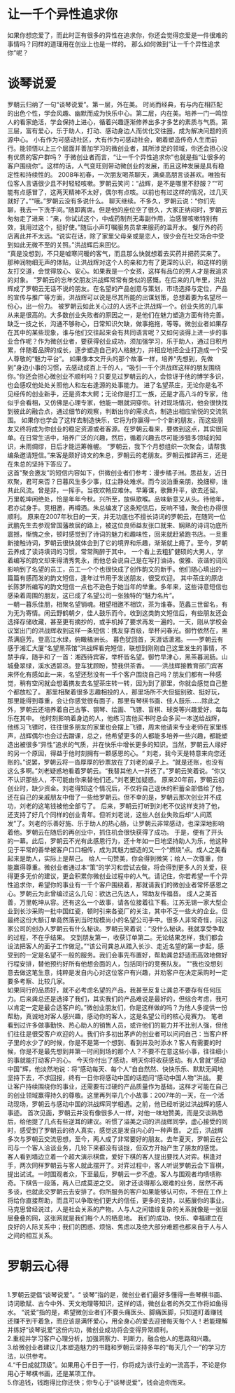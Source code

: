
# 让一千个异性追求你

如果你想恋爱了，而此时正有很多的异性在追求你，你还会觉得恋爱是一件很难的事情吗？同样的道理用在创业上也是一样的。
那么如何做到“让一千个异性追求你”呢？
<br/>

# 谈琴说爱 

罗朝云归纳了一句“谈琴说爱”。第一层，外在美。
时尚而经典，有与内在相匹配的出色个性，学会风趣、幽默而成为快乐中心。第二层，内在美。培养一门一鸣惊人的看家绝活，学会保持上进心，循着兴趣逐渐修养出多才多艺的素质与气质。第三层，富有爱心，乐于助人，打动、感动身边人而优化交往圈，成为解决问题的资源中心。
小有作为可感动社区，大有作为可感动社会，朝着塑造传奇人生而前行。能领悟以上三个层面并善加学习的微创业者，其所涉足的领域，你还会担心没有优质的客户群吗？
于微创业者而言，“让一千个异性追求你”也就是指“让很多的客户围绕你”。这样的话，人气变旺则带动微创业的发展，而且这种发展是具有稳定性和持续性的。
2008年初春，一次朋友喝茶聊天，满桌高朋言谈甚欢。唯独有位客人言语很少且不时轻轻咳嗽。罗朝云笑问：“战辉，是不是哪里不舒服？”“可能有点感冒了，这两天精神不太好，偶尔有点咳。以前也有过这样的情况，过几天就好了。”“哦。”罗朝云没有多说什么。
聊天继续。不多久，罗朝云说：“你们先聊，我去一下洗手间。”随即离席。但是他的座位空了很久，大家正纳闷时，罗朝云匆匆走了进来：“来，你试试这个，中成药制剂无毒副作用，治感冒咳嗽特别有效，我用过这个，挺好使。”随后小声叮嘱服务员拿来服药的温开水。
餐厅外的药店离此并不太远。“说实在话，除了家里父母亲或是恋人，很少会在社交场合中受到如此无微不至的关照。”洪战辉后来回忆。
<br/>
“真是没想到，不只是嘘寒问暖的客气，而且那么快就想着去买药并把药买来了。那种润物细无声的体贴，让洪战辉对这个人的亲和力有了更深的认识，和这样的朋友打交道，会觉得放心、安心。如果我是一个女孩，这样有品位的男人才是我追求的对象。
”罗朝云的忘年交朋友洪战辉常常有类似的感慨。在后来的几年里，洪战辉成了罗朝云无话不说的朋友。在名望的产品创意与策划，市场选择与定位，产品的宣传与推广等方面，洪战辉可以说是尽其所能的出谋划策，总想着要为名望尽一份心，出一份力。
被罗朝云如此关心过的人远不止洪战辉一个。创业失败的几率从来是很高的。大多数创业失败者的原因之一，是他们在魅力塑造方面有待完善。
<br/>
缺乏一技之长，沟通不够称心，日常知识欠缺，做事拖拖，等等。微创业者如果存在其中的某些现象，谁与他们交往起来会有共同语言呢？又如何谈得上进一步的事业合作呢？作为微创业者，要获得创业成功，须加强学习，乐于助人，通过日积月累，伴随着品牌的成长，逐步塑造自己的人格魅力，并相应地把企业打造成一个受人尊敬的“魅力平台”。
如果像本文开头的那个故事一样，培养“先想到，先做到”身边小事的习惯，去感动成百上千的人，“吸引一千个洪战辉这样的朋友围绕你。”你还会担心微创业不顺利吗？只要见过罗朝云的人，会惊讶于他的博学多识，也会感叹他处处关照他人和左右逢源的处事能力。
进了名望茶庄，无论你是名不见经传的创业新手，还是资本大鳄；无论你是打工一族，还是才高八斗的专家，他似乎会看相，又仿佛是心理专家，他能一眼就洞穿你。针对现场情况，他会很快找到彼此的融合点，通过细节的观察，判断出你的需求点，制造出相应愉悦的交流氛围。
如果你也学会了这样去制造快乐，它将为你赢得一个个新的朋友，而这些朋友又终将成为你创业的稳定资源或者客源。在罗朝云看来，要做到这点，其实很简单。在日常生活中，培养广泛的兴趣，然后，循着兴趣去尽可能涉猎多领域的知识，未雨绸缪，日后才能运筹帷幄。
“罗朝云，我下个月想组织一次聚会，请帮我编条邀请短信。”来客是颇好诗文的朱总，罗朝云的老朋友。罗朝云推辞再三，还是在朱总的坚持下答应了。
<br/>
这首“聚会邀友”的短信内容如下，供微创业者们参考：漫步橘子洲。思益友，近日欢聚，君可来否？日暮风生多少事，红尘静处难求。而今淡泊重亲朋，挽细柳，谁共此风流。曾是非，一挥手。当夜欢畅应难休。早筹谋，歌舞升平，欲去还留。
万里乾坤闲绝处，恰是年年今秋。兴所至，放纵歌喉。品味新意又从头。待他年，君亦试身手。竞相邀，再樽酒。朱总编发了这条短信后，反响不错，聚会也办得很顺利。
原来在2007年秋日的一天，并无功底也不擅长诗词的罗朝云，在随同一位武鹏先生去参观曾国藩故居的路上，被这位良师益友张口就来、娴熟的诗词功底所震撼，惭愧之余，顿时感觉到了诗词的魅力和趣味性，回来就赶紧跑书店。一旦重新接触诗词，罗朝云很快就体会到了它的境界和乐趣，渐渐就上瘾了。至今，罗朝云养成了读诗填词的习惯，常常陶醉于其中。
一个看上去粗犷健硕的大男人，学着编写的韵文却来得清秀隽永，而他总会说自己是在写打油诗。俊雅、诙谐的词风影响到了名望的员工，员工一个个也很快成了创作韵文的新手。他们随心填出的一篇篇有感而发的韵文短信，逢年过节用于发送朋友，很受欢迎。
其中茶庄的原店长陈梦所编写的韵文短信一点也不逊色于她当年的举重。多年来，这些诗意短信也感染着周围的朋友，这已成了名望公司一张独特的“魅力名片”。
<br/>
一朝一暮乐佳朋，相聚名望销魂。相望相邀不相饮，茶为谁春。范蠡三世留名，有为无为寄情。闲云野鹤朝夕，佳人鼓乐而今。收到这类韵文短信后，有些朋友还会选择存储收藏，甚至更有摘抄的，或手机掉了要求再发一遍的。一天，刚从学校会议室出门的洪战辉收到这样一条短信：携友穿百级，举杯问春光。御竹依然在，黑茶满庭芳。登高江水绿，俯瞰橘洲长。
暮色犹回首，天涯话潇湘。——罗朝云有感于湘汇大厦“名望黑茶馆”洪战辉看完短信，联想到刚刚自己这里发生的事情，不禁手痒，随手和了一首：湘西待宾客，举杯皆名望。御竹早津心，黑茶暮润肠。山城叠翠绿，溪水透碧凉。登车犹顾盼，赞我供茶香。
——洪战辉接教育部门宾客来怀化有感如此一来，名望还愁没有一千个客户围绕自己吗？朋友们都有一种感觉，稍有空闲就会想着携友去名望茶庄转一转，因为到了那里，你就会感觉自己整个都放松了。
那里相聚着很多志趣相投的人，那里场所不大但挺别致、挺好玩，那里能得到尊重，会让你感觉很有面子，那里有琴棋书画、佳人鼓乐……除此之外，罗朝云还培养着自己古筝、钢琴、绘画、飞镖、盲棋、球类等兴趣爱好，每每乐在其中。
他时刻影响着身边的人，他练习吉他买书时总会多买一本送给战辉，他练习飞镖时，往往很多朋友的家里也会摆上飞镖，周末他请来专业老师在家里练声，战辉偶尔也会过去蹭课，总之，他希望更多的人都能多培养一些兴趣，都能塑造出被很多“异性”追求的气质，并在快乐中增长更多的知识。当然，罗朝云人缘好的另一个原因，得益于他时刻拥有一颗感恩的心。“
刘老，我今天是特意来向您还账的。”说罢，罗朝云将一沓厚厚的钞票放在了刘老的桌子上。“就是还账，也没有这么多啊。”刘老疑惑地看着罗朝云。“我替其他人一并还了。”罗朝云笑着说。“你又不认识那些人，不可能由你来替他们还。”刘老更加疑惑。
原来20年前，罗朝云初创业时，缺少资金。刘老得知这个情况后，不仅将自己退休的积蓄全部借给了他，还在自己的亲戚朋友中借了一些给罗朝云。但不幸的是，罗朝云那次创业并不成功，刘老的这笔钱被他全部亏了。
后来，罗朝云打听到刘老不仅这样支持了他，还支持了好几个同样的创业青年。但听刘老说，这些人创业失败后却“人间蒸发”了。刘老的乐善好施、乐于助人的热心肠，让罗朝云非常感动，也深深地影响着他。罗朝云在随后的再创业中，抓住机会很快获得了成功。
于是，便有了开头的一幕。此后，罗朝云不光有此感恩行为，还十年如一日地坚持助人为乐，他这种见于平常的善举被客户口口相传，成为其魅力塑造的又一个“燃烧”点。成人之美看起来是助人，实际上是帮己。
给人一句赞美，你会得到微笑；给人一次尊重，你能赢得尊重。微创业者通过本“策”的学习和尝试去做，将会得到更多人的关爱，获得更多无价的建议，更会积累你微创业过程中的人气。请记住，你若希望一千个异性追求你，希望你的事业有一千个客户围绕着，那就请我们的微创业者常怀感恩之心。罗朝云为此曾编过这么几句：欲达己先达人，常助友传福音。
成人之美首善，万里乾坤从容。还有这么一个故事，请各位接着往下看。江苏无锡一家大型企业到长沙采购一批中国红瓷，顿时引来各瓷厂的关注，其中不乏一些大的企业。但最终这份大额订单竟然落到当时规模尚小的名望公司手中。很多人非常奇怪，问这家公司的创办人罗朝云有什么秘诀。罗朝云笑着说：“没什么秘诀。我就享受争取的过程，不在乎结果。
交到朋友第一，收获订单第二。无论结果怎样，我们都会设法把客人的面子工作做足。”“该公司龚总从踏入长沙、走近名望的第一步起，感受到的一定是名望不一般的服务。我们会事先布置好，帮助龚总舒适而高效地做好行程安排，替他预约好所有他想会面的人，包括同行的竞赛队友。
”“我也没想刻意去做这笔生意，纯粹是发自内心对这位客户有兴趣，并劝客户在决定采购时一定要多考察、比较几家。
<br/>
如果同行的品质好，就不必考虑名望的产品，我甚至反复让龚总不要存有任何压力。后来龚总还是选择了我们，其实我们的产品难说是最好的，但综合考虑，我可以肯定一定是最合适客户的。”微创业朋友们，你是这样做的吗？为他人多提供一份帮助，真诚地对客人感兴趣，感动你的客人，这是名望公司的核心竞赛力。
笔者看到过许多做事勤快、热心助人的销售人员，或许他们的能力并不比别人强，但他们往往是很受客户欢迎的人。我们许多初出茅庐的创业者可以问问自己：当客户杯子里的水少了的时候，你是不是第一个想到、看到并及时添水？客人有需要的时候，你是不是最先想到并第一时间到场的那个人？不要不在意这些小事，往往细小的事就能打动客户的心。
今天你付出了感动，明天你将收获感动。有人曾就“感动中国”辉，他淡然地说：将“感动每天、每个人”自自然然、快快乐乐、默默无闻地坚持下去，不求回报，终有一日你将感动中国的话题问“感动中国人物”洪战。
要让客户持续围绕你的事业，还需要有过硬的产品质量作为基础，这样才可能在自己的创业领域赢得持久的尊敬。这里再列举几个小故事：2007年的一天，在一个活动现场，罗朝云与感动中国的洪战辉同学相遇。之前，他已经听说过洪战辉的感人事迹。
首次见面，罗朝云并没有像很多人一样，对他一味地赞美，而是交谈熟悉后，给他提了几点有些逆耳的建议。听惯了溢美之词的洪战辉同学，虚心接受的同时，感受到了罗朝云的待人真实，感觉这是发自内心的一种声音。
之后，洪战辉多次与罗朝云交流思想，至今，两人成了非常要好的朋友。去年夏天，罗朝云在公司与一个客人洽谈业务，几轮下来都没有谈拢，但双方开始产生了朋友的感觉。
客人看到墙边立着一个超大演示棋盘，爱好下棋的客人提出要找人对弈。棋逢对手，两次同样罗朝云与客人就此摆开了。对弈过程中，客人听说罗朝云会下盲棋，提出试试。一时围观者众，下至最后，罗朝云一步不虚。客人与围观者均啧啧称奇。下棋告一段落，两人已成莫逆之交。
刚才还谈得那么艰难的业务，居然不再多谈，也就此交罗朝云去安排了。你所服务的客户如果能够认可你，不但在工作上将给你直接帮助，而且可以争取他们更大的信任，更多的支持，以拓展你的事业。马克思曾经说过，人是社会关系的产物。人与人之间错综复杂的关系就像是一张层层叠叠的网，这张网就是我们每个人的栖息地。
我们的成功、快乐、幸福建立在良好的人际关系中；我们的困惑、烦恼、焦虑以及绝大部分难题也都来自于人与人之间的相互关系。

# 罗朝云心得

<br/>
1.罗朝云提倡“谈琴说爱”。“
谈琴”指的是，微创业者们最好多懂得一些琴棋书画、诗词歌赋、古今中外、天文地理等知识，这样的话，微创业者的外交工作将如鱼得水。
“说爱”指的是，希望微创业者们不要头痛医头、脚痛医脚，只知道盯着赚钱还赚不到干着急，而应该是满怀爱心，用全身心的爱去迎接每天每个人！若能理解并练好“谈琴说爱”这份内功，微创业成功将会变得异常顺利。
<br/>
2.重视并学习客户心理分析，加强洞察力、判断力，融合他人的思路和兴趣。<br/>
3.给微创业者建议几本塑造魅力的书籍和罗朝云坚持多年的“每天几个一”的学习方法，以供参考。<br/>
4.“千日成就顶级”。如果用心千日于一行，你将成为该行业的一流高手，不论是你用心于琴棋书画，还是某项工作。<br/>
5.你追钱，钱跑得比你还快；你专心于“谈琴说爱”，钱会追你而来。<br/>
